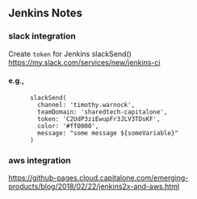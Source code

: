 ## Jenkins Notes

### slack integration

Create `token` for Jenkins slackSend()
https://my.slack.com/services/new/jenkins-ci

#### e.g.,
```
      slackSend(
        channel: 'timothy.warnock',
        teamDomain: 'sharedtech-capitalone',
        token: 'C2UdP3ziEwupFr3JLV3TDsKF',
        color: '#ff0000',
        message: "some message ${someVariable}"
      )

```


### aws integration

https://github-pages.cloud.capitalone.com/emerging-products/blog/2018/02/22/jenkins2x-and-aws.html

